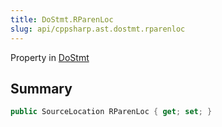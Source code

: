 ```yaml
---
title: DoStmt.RParenLoc
slug: api/cppsharp.ast.dostmt.rparenloc
---
```

Property in [DoStmt](/api/cppsharp/ast/dostmt)

## Summary



```csharp
public SourceLocation RParenLoc { get; set; }
```

